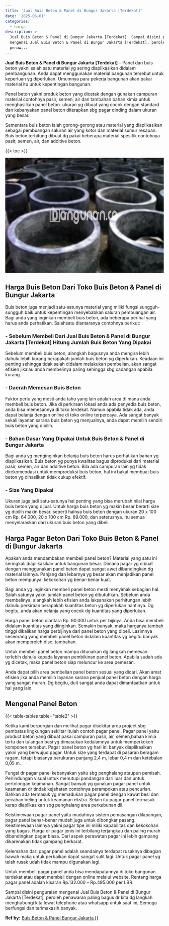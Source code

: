 ```yaml
---
title: 'Jual Buis Beton & Panel di Bungur Jakarta [Terdekat]'
date: '2025-06-01'
categories:
  - harga
description: >-
  Jual Buis Beton & Panel di Bungur Jakarta [Terdekat]. Sampai disini penguraian
  mengenai Jual Buis Beton & Panel di Bungur Jakarta [Terdekat], peroleh
  penaw...
---
```


**Jual Buis Beton & Panel di Bungur Jakarta \[Terdekat\]** – Panel dan buis beton yakni salah satu material yg sering diaplikasikan didalam pembangunan. Anda dapat menggunakan material bangunan tersebut untuk keperluan yg diperlukan. Umumnya para pekerja bangunan akan pakai material itu untuk kepentingan bangunan.

Penel beton yakni produk beton yang dicetak dengan gunakan campuran material contohnya pasir, semen, air dan tambahan bahan kimia untuk menghasilkan panel beton. ukuran yg dibuat yang cocok dengan standard dan kebanyakan panel beton diterapkan sbg pagar dinding dalam ukuran yang besar.

Sementara buis beton ialah gorong-gorong atau material yang diaplikasikan sebagai pembuangan saluran air yang kotor dan material sumur resapan. Buis beton terhitung dibuat dg pakai beberapa material spesifik contohnya pasir, semen, air, dan additive beton.

{{< toc >}}

![Jual Buis Beton & Panel di Bungur Jakarta [Terdekat]](/images/jual-panel-buis-beton-murah-12.png)

## Harga Buis Beton Dari Toko Buis Beton & Panel di Bungur Jakarta

Buis beton juga menjadi satu-satunya material yang miliki fungsi sungguh-sungguh baik untuk kepentingan menyebabkan saluran pembuangan air. Bagi anda yang inginkan membeli buis beton, ada beberapa perihal yang harus anda perhatikan. Salahsatu diantaranya contohnya berikut:

### \- Sebelum Membeli Dari Jual Buis Beton & Panel di Bungur Jakarta \[Terdekat\] Hitung Jumlah Buis Beton Yang Dipakai

Sebelum membeli buis beton, alangkah bagusnya anda mengira lebih dahulu lebih kurang berapakah jumlah buis beton yg diperlukan. Keadaan ini penting sehingga tidak salah didalam melakukan pembelian. akan sangat efisien jikalau anda membelinya paling sehingga sbg cadangan apabila kurang.

### \- Daerah Memesan Buis Beton

Faktor perlu yang mesti anda tahu yang lain adalah area di mana anda membeli buis beton. Jika di perkiraan lokasi anda ada penyedia buis beton, anda bisa memesannya di toko terdekat. Namun apabila tidak ada, anda dapat belanja dengan online di toko online terpercaya. Ada sangat banyak sekali layanan sarana buis beton yg menjualnya, anda dapat memilih sendiri buis beton yang dipilih.

### \- Bahan Dasar Yang Dipakai Untuk Buis Beton & Panel di Bungur Jakarta

Bagi anda yg menginginkan belanja buis beton harus perhatikan bahan yg diaplikasikan. Buis beton yg punya kwalitas bagus diproduksi dari material pasir, semen, air dan additive beton. Bila ada campuran lain yg tidak direkomendasi untuk memproduksi buis beton, hal ini bakal membuat buis beton yg dihasilkan tidak cukup efektif.

### \- Size Yang Dipakai

Ukuran juga jadi satu-satunya hal penting yang bisa merubah nilai harga buis beton yang dijual. Untuk harga buis beton yg makin besar berarti size yg dipilih makin besar. seperti halnya buis beton dengan ukuran 20 x 100 cm Rp. 64.000, 20 x 100 cm Rp. 89.000, dan seterusnya. Itu semua menyelaraskan dari ukuran buis beton yang dibeli.

## Harga Pagar Beton Dari Toko Buis Beton & Panel di Bungur Jakarta

Apakah anda mendambakan membeli panel beton? Material yang satu ini seringkali diaplikasikan untuk bangunan besar. Dimana pagar yg dibuat dengan menggunakan panel beton dapat sangat awet dibandingkan dg material lainnya. Panjang dan lebarnya yg besar akan menjadikan panel beton mempunyai kekokohan yg benar-benar kuat.

Bagi anda yg inginkan membeli panel beton mesti menyimak sebagian hal. Salah satunya yakni jumlah panel beton yg dibutuhkan. Sebelum anda membelinya, alangkah lebih efisien anda laksanakan perhitungan lebih dahulu perkiraan berapakah kuantitas beton yg diperlukan nantinya. Dg begitu, anda akan belanja yang cocok dg kuantitas yang diperlukan.

Harga panel beton diantara Rp. 90.000 untuk per bijinya. Anda bisa membeli didalam kuantitas yang diinginkan. Semakin banyak, maka harganya tambah tinggi dikalikan harga perbijinya dari panel beton yang dibeli. Lazimnya seseorang yang membeli panel beton didalam kuantitas yg begitu banyak akan memperoleh disc. tambahan.

Untuk membeli panel beton mampu ditunaikan dg langkah memesan terlebih dahulu kepada layanan pembikinan panel beton. Apabila sudah ada yg dicetak, maka panel beton siap meluncur ke area pemesan.

Anda dapat pilih area pembelian panel beton sesuai yang dicari. Akan amat efisien jika anda memilih layanan sarana penjual panel beton dengan harga yang sangat murah. Dg begitu, duit sangat anda dapat dimanfaatkan untuk hal yang lain.

## Mengenal Panel Beton

{{< table-tables table="table2" >}}

Ketika kami berpergian dan melihat pagar disekitar area project sbg pembatas lingkungan seklitar Itulah contoh pagar panel. Pagar panel yaitu product beton yang dibuat pakai campuran pasir, air, semen,bahan kimia tertu dan tulangan besi yg dimasukan kedalamnya untuk memperkokoh komponen tersebut. Pagar panel beton yg hari ini banyak diaplikasikan yakni yang berwujud pagar. Untuk size yang terdapat di pasaran beragam ragam, tetapi biasanya berukuran panjang 2,4 m, lebar 0,4 m dan ketebalan 0,05 m.

Fungsi dr pagar panel kebanyakan yaitu sbg penghalang ataupun pemisah. Perlindungan visual untuk menutupi pandangan dari luar dan untuk pertolongan keamanan. Sangat banyak yg gunakan pagar panel untuk keamanan dr tindak kejahatan contohnya perampokan atau pencurian. Bahkan ada termasuk yg memadukan pagar panel dengan kawat besi dan pecahan beling untuk keamanan ekstra. Selain itu pagar panel termasuk kerap diaplikasikan sbg penghalang area perkebunan dll.

Keistimewaan pagar panel yaitu mudahnya sistem pemasangan dilapangan, pagar panel benar-benar mudah juga untuk dibongkar pasang. Keistimewaan lainnya yakni pagar tipe ini miliki kapabilitas dan kekokohan yang bagus. Harga dr pagar jenis ini terbilang terjangkau dan paling murah dibandingkan pagar biasa. Dari aspek perawatan pagar ini lebih gampang dikarenakan tidak gampang berkarat.

Kelemahan dari pagar panel adalah seandainya terdapat rusaknya dibagian bawah maka untuk perbaikan dapat sangat sulit lagi. Untuk pagar panel yg telah rusak udah tidak mampu digunakan lagi.

Untuk membeli pagar panel anda bisa mendapatannya di toko bangunan terdekat atau dapat membeli dengan online melalui website. Rentang harga pagar panel adalah kisaran Rp.132.000 – Rp.495.000 per LBR.

Sampai disini penguraian mengenai Jual Buis Beton & Panel di Bungur Jakarta \[Terdekat\], peroleh penawaran paling bagus dr kita dg langkah menghubungi kita lewat telephone atau whatsapp untuk saat ini, Semoga berfungsi dan terimakasih banyak.

**Ref by:** [Buis Beton & Panel Bungur Jakarta []](https://id.wikipedia.org/wiki/Buis)
